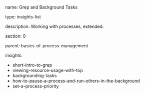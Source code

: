 name: Grep and Background Tasks

type: insights-list

description: Working with processes, extended.

section: 0

parent: basics-of-process-management

insights:
  - short-intro-to-grep
  - viewing-resource-usage-with-top
  - backgrounding-tasks
  - how-to-pause-a-process-and-run-others-in-the-background
  - set-a-process-priority
